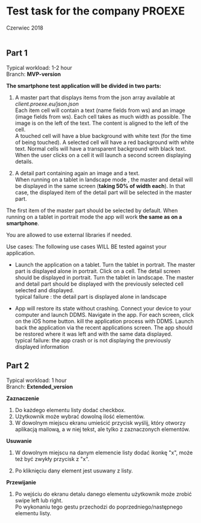 # Test task for the company **PROEXE**
Czerwiec 2018  
<br> 

## Part 1
Typical workload: 1-2 hour<br>
Branch: **MVP-version**


**The smartphone test application will be divided in two parts:**

1. A master part that displays items from the json array available at *client.proexe.eu/json.json* <br>
Each item cell will contain a text (name fields from ws) and an image (image fields from ws). Each cell takes as much width as possible. The image is on the left of the text. The content is aligned to the left of the cell.<br>
A touched cell will have a blue background with white text (for the time of being touched). A selected cell will have a red background with white text. Normal cells will have a transparent background with black text.<br>
When the user clicks on a cell it will launch a second screen displaying details.

2. A detail part containing again an image and a text.<br>
When running on a tablet in landscape mode , the master and detail will be displayed in the same screen (**taking 50% of width each**). In that case, the displayed item of the detail part will be selected in the master part.<br>

The first item of the master part should be selected by default. When running on a tablet in portrait mode the app will work **the same as on a smartphone**.<br>

You are allowed to use external libraries if needed.<br>

Use cases: The following use cases WILL BE tested against your application.

* Launch the application on a tablet. Turn the tablet in portrait. The master part is displayed alone in portrait. Click on a cell. The detail screen should be displayed in portrait. Turn the tablet in landscape. The master and detail part should be displayed with the previously selected cell selected and displayed.<br>
typical failure : the detail part is displayed alone in landscape <br>

* App will restore its state without crashing. Connect your device to your computer and launch DDMS. Navigate in the app. For each screen, click on the iOS home button. kill the application process with DDMS. Launch back the application via the recent applications screen. The app should be restored where it was left and with the same data displayed.<br>
typical failure: the app crash or is not displaying the previously displayed information <br>

## Part 2
Typical workload: 1 hour<br>
Branch: **Extended_version**

**Zaznaczenie**

1. Do każdego elementu listy dodać checkbox.
2. Użytkownik może wybrać dowolną ilość elementów.
3. W dowolnym miejscu ekranu umieścić przycisk wyślij, który otworzy aplikacją mailową, a w niej tekst, ale tylko z zaznaczonych elementów.

**Usuwanie**

1. W dowolnym miejscu na danym elemencie listy dodać ikonkę "x", może też być zwykły przycisk z "x".

2. Po kliknięciu dany element jest usuwany z listy.

**Przewijanie**

1. Po wejściu do ekranu detalu danego elementu użytkownik może zrobić swipe left lub right.<br>
Po wykonaniu tego gestu przechodzi do poprzedniego/następnego elementu listy.
